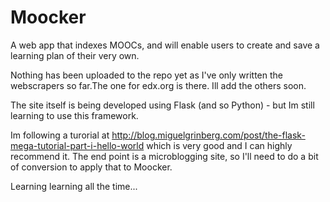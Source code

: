 Moocker
=======

A web app that indexes MOOCs, and will enable users to create and save a learning plan of their very own.

Nothing has been uploaded to the repo yet as I've only written the webscrapers so far.The one for edx.org is there. Ill add the others soon.

The site itself is being developed using Flask (and so Python) - but Im still learning to use this framework. 

Im following a turorial at http://blog.miguelgrinberg.com/post/the-flask-mega-tutorial-part-i-hello-world 
which is very good and I can highly recommend it. The end point is a microblogging site, so I'll need to do a bit of
conversion to apply that to Moocker.

Learning learning all the time...


